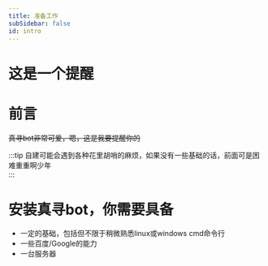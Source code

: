 ```yaml
---
title: 准备工作
subSidebar: false
id: intro
---
```


# 这是一个提醒

# 前言

~~真寻bot非常可爱，嗯，这是我要提醒你的~~

:::tip
自建可能会遇到各种花里胡哨的麻烦，如果没有一些基础的话，前面可是困难重重啊少年  
:::

# 安装真寻bot，你需要具备

* 一定的基础，包括但不限于稍微熟悉linux或windows cmd命令行
* 一些百度/Google的能力
* 一台服务器
